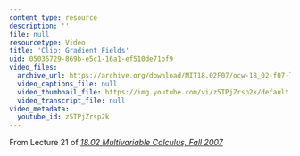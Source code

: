 ```yaml
---
content_type: resource
description: ''
file: null
resourcetype: Video
title: 'Clip: Gradient Fields'
uid: 05035729-869b-e5c1-16a1-ef510de71bf9
video_files:
  archive_url: https://archive.org/download/MIT18.02F07/ocw-18_02-f07-lec21_300k.mp4
  video_captions_file: null
  video_thumbnail_file: https://img.youtube.com/vi/z5TPjZrsp2k/default.jpg
  video_transcript_file: null
video_metadata:
  youtube_id: z5TPjZrsp2k
---
```


From Lecture 21 of [_18.02 Multivariable Calculus, Fall 2007_](/courses/18-02-multivariable-calculus-fall-2007/pages/video-lectures)
